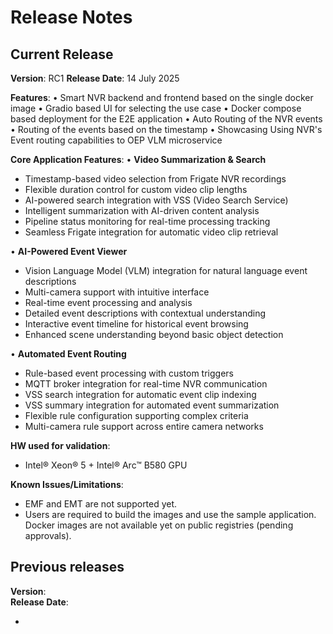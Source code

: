 # Release Notes


## Current Release
**Version**: RC1 
**Release Date**: 14 July 2025  

**Features**:
• Smart NVR backend and frontend based on the single docker image
• Gradio based UI for selecting the use case
• Docker compose based deployment for the E2E application
• Auto Routing of the NVR events
• Routing of the events based on the timestamp
• Showcasing Using NVR's Event routing capabilities to OEP VLM microservice

**Core Application Features**:
• **Video Summarization & Search**
  - Timestamp-based video selection from Frigate NVR recordings
  - Flexible duration control for custom video clip lengths
  - AI-powered search integration with VSS (Video Search Service)
  - Intelligent summarization with AI-driven content analysis
  - Pipeline status monitoring for real-time processing tracking
  - Seamless Frigate integration for automatic video clip retrieval

• **AI-Powered Event Viewer**
  - Vision Language Model (VLM) integration for natural language event descriptions
  - Multi-camera support with intuitive interface
  - Real-time event processing and analysis
  - Detailed event descriptions with contextual understanding
  - Interactive event timeline for historical event browsing
  - Enhanced scene understanding beyond basic object detection

• **Automated Event Routing**
  - Rule-based event processing with custom triggers
  - MQTT broker integration for real-time NVR communication
  - VSS search integration for automatic event clip indexing
  - VSS summary integration for automated event summarization
  - Flexible rule configuration supporting complex criteria
  - Multi-camera rule support across entire camera networks


**HW used for validation**:
- Intel® Xeon® 5 + Intel® Arc&trade; B580 GPU

**Known Issues/Limitations**:
- EMF and EMT are not supported yet.
- Users are required to build the images and use the sample application. Docker images are not available yet on public registries (pending approvals).

## Previous releases

**Version**:  \
**Release Date**:  

- <Previous release notes>
